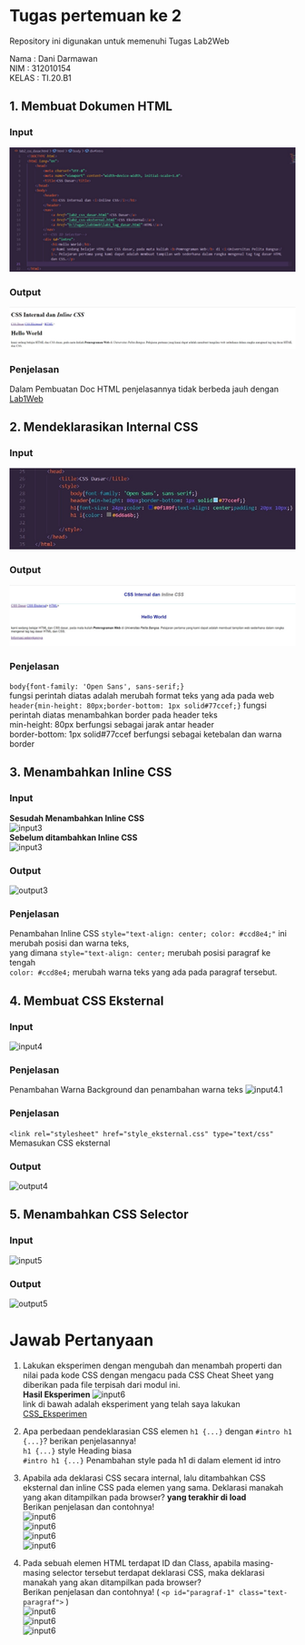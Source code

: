 # Tugas pertemuan ke 2
Repository ini digunakan untuk memenuhi Tugas Lab2Web

Nama    : Dani Darmawan<br>
NIM     : 312010154<br>
KELAS   : TI.20.B1 <br>
## 1. Membuat Dokumen HTML
### Input
![input1](foto/soal1.0.jpg)<br>
### Output
![output1](foto/soal1.1.jpg)<br>
### Penjelasan
Dalam Pembuatan Doc HTML penjelasannya tidak berbeda jauh dengan [Lab1Web](https://github.com/dandrwn/Lab1Web)
## 2. Mendeklarasikan Internal CSS
### Input
![input2](foto/soal2.0.jpg)<br>
### Output
![output2](foto/soal2.1.jpg)<br>
### Penjelasan
```body{font-family: 'Open Sans', sans-serif;} ``` <br>
fungsi perintah diatas adalah merubah format teks yang ada pada web<br>
```header{min-height: 80px;border-bottom: 1px solid#77ccef;}```
fungsi perintah diatas menambahkan border pada header teks <br>
min-height: 80px berfungsi sebagai jarak antar header<br>
border-bottom: 1px solid#77ccef berfungsi sebagai ketebalan dan warna border<br>
## 3. Menambahkan Inline CSS
### Input
**Sesudah Menambahkan Inline CSS**<br>
![input3](foto/soal3.0.jpg)<br>
**Sebelum ditambahkan Inline CSS**<br>
![input3](foto/sisa.jpg)<br>
### Output
![output3](foto/soal3.1.jpg)<br>
### Penjelasan
Penambahan Inline CSS ```style="text-align: center; color: #ccd8e4;"``` ini merubah posisi dan warna teks, <br>
yang dimana ```style="text-align: center;``` merubah posisi paragraf ke tengah <br>
```color: #ccd8e4;``` merubah warna teks yang ada pada paragraf tersebut.<br>
## 4. Membuat CSS Eksternal
### Input
![input4](foto/soal4.0.jpg)<br>
### Penjelasan
Penambahan Warna Background dan penambahan warna teks
![input4.1](foto/soal4.1.jpg)<br>
### Penjelasan
```<link rel="stylesheet" href="style_eksternal.css" type="text/css"```<br>
Memasukan CSS eksternal
### Output
![output4](foto/soal4.2.jpg)<br>

## 5. Menambahkan CSS Selector
### Input
![input5](foto/soal5.0.jpg)<br>
### Output
![output5](foto/soal5.1.jpg)<br>

# Jawab Pertanyaan
1. Lakukan eksperimen dengan mengubah dan menambah properti dan nilai pada kode CSS 
dengan mengacu pada CSS Cheat Sheet yang diberikan pada file terpisah dari modul ini.<br>
**Hasil Eksperimen**
![input6](foto/6.jpg)<br>
link di bawah adalah eksperiment yang telah saya lakukan<br>
[CSS_Eksperimen](style_eksternal.css)
2. Apa perbedaan pendeklarasian CSS elemen ```h1 {...}``` dengan ```#intro h1 {...}```? berikan 
penjelasannya!<br>
```h1 {...}``` style Heading biasa <br>
```#intro h1 {...}``` Penambahan style pada h1 di dalam element id intro<br> 
3. Apabila ada deklarasi CSS secara internal, lalu ditambahkan CSS eksternal dan inline CSS pada 
elemen yang sama. Deklarasi manakah yang akan ditampilkan pada browser? **yang terakhir di load**<br> Berikan 
penjelasan dan contohnya!<br>
![input6](foto/3.jpg)<br>
![input6](foto/31.jpg)<br>
![input6](foto/34.jpg)<br>
![input6](foto/33.jpg)<br>


4. Pada sebuah elemen HTML terdapat ID dan Class, apabila masing-masing selector tersebut 
terdapat deklarasi CSS, maka deklarasi manakah yang akan ditampilkan pada browser?<br>
Berikan penjelasan dan contohnya! ( ```<p id="paragraf-1" class="text-paragraf">``` )<br>
![input6](foto/4.jpg)<br>
![input6](foto/41.jpg)<br>
![input6](foto/42.jpg)<br>

